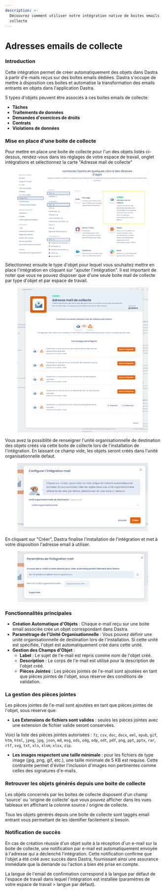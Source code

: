 ```yaml
---
description: >-
  Découvrez comment utiliser notre intégration native de boites emails de
  collecte
---
```


# Adresses emails de collecte

### Introduction

Cette intégration permet de créer automatiquement des objets dans Dastra à partir d'e-mails reçus sur des boîtes emails dédiées. Dastra s'occupe de mettre à disposition ces boites et automatise la transformation des emails entrants en objets dans l'application Dastra.

5 types d'objets peuvent être associés à ces boites emails de collecte:

* **Tâches**
* **Traitements de données**
* **Demandes d'exercices de droits**
* **Contrats**
* **Violations de données**

### Mise en place d'une boite de collecte

Pour mettre en place une boite de collecte pour l'un des objets listés ci-dessus, rendez-vous dans les réglages de votre espace de travail, onglet intégrations et sélectionnez la carte "Adresse mail de collecte"

<figure><img src="../../.gitbook/assets/image (379).png" alt=""><figcaption></figcaption></figure>

Sélectionnez ensuite le type d'objet pour lequel vous souhaitez mettre en place l'intégration en cliquant sur "ajouter l'intégration". Il est important de noter que vous ne pouvez disposer que d'une seule boite mail de collecte par type d'objet et par espace de travail.

<figure><img src="../../.gitbook/assets/image (380).png" alt=""><figcaption></figcaption></figure>

Vous avez la possiblité de renseigner l'unité organisationnelle de destination des objets créés via cette boite de collecte lors de l'installation de l'intégration. En laissant ce champ vide, les objets seront créés dans l'unité organisationnelle defaut.

<figure><img src="../../.gitbook/assets/image (381).png" alt=""><figcaption></figcaption></figure>

En cliquant sur "Créer", Dastra finalise l'installation de l'intégration et met à votre disposition l'adresse email à utiliser.

<figure><img src="../../.gitbook/assets/image (382).png" alt=""><figcaption></figcaption></figure>

### Fonctionnalités principales

* **Création Automatique d'Objets** : Chaque e-mail reçu sur une boite email associée crée un objet correspondant dans Dastra.
* **Paramétrage de l'Unité Organisationnelle** : Vous pouvez définir une unité organisationnelle de destination lors de l'installation. Si cette unité est spécifiée, l'objet est automatiquement créé dans cette unité.
* **Gestion des Champs d'Objet** :
  * **Label** : Le sujet de l'e-mail est repris comme nom de l'objet créé.
  * **Description** : Le corps de l'e-mail est utilisé pour la description de l'objet créé.
  * **Pièces Jointes** : Les pièces jointes de l'e-mail sont ajoutées en tant que pièces jointes de l'objet, sous réserve des conditions de validation.

### La gestion des pièces jointes

Les pièces jointes de l'e-mail sont ajoutées en tant que pièces jointes de l'objet, sous réserve que:

* **Les Extensions de fichiers sont valides** : seules les pièces jointes avec une extension de fichier valide seront conservées.

Voici la liste des pièces jointes autorisées : `7z`, `csv`, `doc`, `docx`, `eml`, `epub`, `gif`, `htm`, `html`, `jpeg`, `jpg`, `json`, `md`, `msg`, `ods`, `odg`, `odp`, `odt`, `pdf`, `png`, `ppt`, `pptx`, `rar`, `rtf`, `svg`, `txt`, `xls`, `xlsm`, `xlsx`, `zip`.

* **Les images respectent une taille minimale** : pour les fichiers de type image (jpg, png, gif, etc.), une taille minimale de 5 KB est requise. Cette contrainte permet d'éviter l'inclusion d'images non pertinentes comme celles des signatures d'e-mails.

### Retrouver les objets générés depuis une boite de collecte

Les objets concernés par les boites de collecte disposent d'un champ 'source' ou 'origine de collecte' que vous pouvez afficher dans les vues tableaux en affichant la colonne source / origine de collecte.

Tous les objets générés depuis une boite de collecte sont taggés email entrant vous permettant de les identifier facilement si besoin.

### Notification de succès

En cas de création réussie d'un objet suite à la réception d'un e-mail sur la boite de collecte, une notification par e-mail est automatiquement envoyée à l'adresse qui a déclenché l'intégration. Cette notification confirme que l'objet a été créé avec succès dans Dastra, fournissant ainsi une assurance immédiate que la demande ou l'action a bien été prise en compte.

La langue de l'email de confirmation correspond à la langue par défaut de l'espace de travail dans lequel l'intégration est installée (paramètres de votre espace de travail > langue par défaut).
